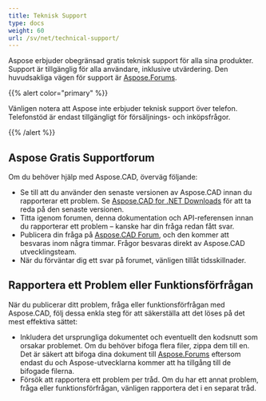 ```yaml
---
title: Teknisk Support
type: docs
weight: 60
url: /sv/net/technical-support/
---
```


Aspose erbjuder obegränsad gratis teknisk support för alla sina produkter. Support är tillgänglig för alla användare, inklusive utvärdering. Den huvudsakliga vägen för support är [Aspose.Forums](https://forum.aspose.com/c/cad/19).


{{% alert color="primary" %}} 

Vänligen notera att Aspose inte erbjuder teknisk support över telefon. Telefonstöd är endast tillgängligt för försäljnings- och inköpsfrågor.

{{% /alert %}}

## **Aspose Gratis Supportforum**
Om du behöver hjälp med Aspose.CAD, överväg följande:

- Se till att du använder den senaste versionen av Aspose.CAD innan du rapporterar ett problem. Se [Aspose.CAD for .NET Downloads](https://www.nuget.org/packages/Aspose.CAD) för att ta reda på den senaste versionen.
- Titta igenom forumen, denna dokumentation och API-referensen innan du rapporterar ett problem – kanske har din fråga redan fått svar.
- Publicera din fråga på [Aspose.CAD Forum](https://forum.aspose.com/c/cad/19), och den kommer att besvaras inom några timmar. Frågor besvaras direkt av Aspose.CAD utvecklingsteam.
- När du förväntar dig ett svar på forumet, vänligen tillåt tidsskillnader.

## **Rapportera ett Problem eller Funktionsförfrågan**
När du publicerar ditt problem, fråga eller funktionsförfrågan med Aspose.CAD, följ dessa enkla steg för att säkerställa att det löses på det mest effektiva sättet:

- Inkludera det ursprungliga dokumentet och eventuellt den kodsnutt som orsakar problemet.
Om du behöver bifoga flera filer, zippa dem till en. Det är säkert att bifoga dina dokument till [Aspose.Forums](https://forum.aspose.com/c/cad/19) eftersom endast du och Aspose-utvecklarna kommer att ha tillgång till de bifogade filerna.
- Försök att rapportera ett problem per tråd. Om du har ett annat problem, fråga eller funktionsförfrågan, vänligen rapportera det i en separat tråd.
